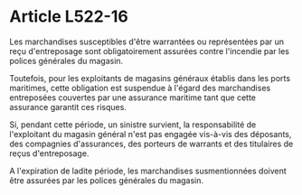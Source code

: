 # Article L522-16

Les marchandises susceptibles d'être warrantées ou représentées par un reçu d'entreposage sont obligatoirement assurées contre l'incendie par les polices générales du magasin.

Toutefois, pour les exploitants de magasins généraux établis dans les ports maritimes, cette obligation est suspendue à l'égard des marchandises entreposées couvertes par une assurance maritime tant que cette assurance garantit ces risques.

Si, pendant cette période, un sinistre survient, la responsabilité de l'exploitant du magasin général n'est pas engagée vis-à-vis des déposants, des compagnies d'assurances, des porteurs de warrants et des titulaires de reçus d'entreposage.

A l'expiration de ladite période, les marchandises susmentionnées doivent être assurées par les polices générales du magasin.
